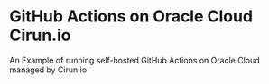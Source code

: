 # GitHub Actions on Oracle Cloud Cirun.io

An Example of running self-hosted GitHub Actions on Oracle Cloud
managed by Cirun.io
